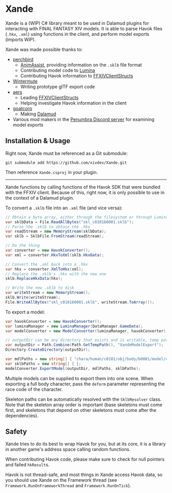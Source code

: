 # Xande

Xande is a (WIP) C# library meant to be used in Dalamud plugins for interacting with FINAL FANTASY XIV models. It is able to parse Havok files (`.hkx`, `.xml`) using functions in the client, and perform model exports (imports WIP).

Xande was made possible thanks to:

- [perchbird](https://github.com/lmcintyre)
  - [AnimAssist](https://github.com/lmcintyre/AnimAssist), providing information on the `.sklb` file format
  - Contributing model code to [Lumina](https://github.com/NotAdam/Lumina)
  - Contributing Havok information to [FFXIVClientStructs](https://github.com/aers/FFXIVClientStructs)
- [Wintermute](https://github.com/pmgr)
  - Writing prototype glTF export code
- [aers](https://github.com/aers)
  - Leading [FFXIVClientStructs](https://github.com/aers/FFXIVClientStructs)
  - Helping investigate Havok information in the client
- [goatcorp](https://github.com/goatcorp)
  - Making [Dalamud](https://github.com/goatcorp/Dalamud)
- Various mod makers in the [Penumbra Discord server](https://discord.gg/kVva7DHV4r) for examining model exports

## Installation & Usage

Right now, Xande must be referenced as a Git submodule:

```shell
git submodule add https://github.com/xivdev/Xande.git
```

Then reference `Xande.csproj` in your plugin.

---

Xande functions by calling functions of the Havok SDK that were bundled with the FFXIV client. Because of this, right now, it is only possible to use in the context of a Dalamud plugin.

To convert a `.sklb` file into an `.xml` file (and vice versa):

```csharp
// Obtain a byte array, either through the filesystem or through Lumina
var sklbData = File.ReadAllBytes("skl_c0101b0001.sklb");
// Parse the .sklb to obtain the .hkx
var readStream = new MemoryStream(sklbData);
var sklb = SklbFile.FromStream(readStream);

// Do the thing
var converter = new HavokConverter();
var xml = converter.HkxToXml(sklb.HkxData);

// Convert the .xml back into a .hkx
var hkx = converter.XmlToHkx(xml);
// Replace the .sklb's .hkx with the new one
sklb.ReplaceHkxData(hkx);

// Write the new .sklb to disk
var writeStream = new MemoryStream();
sklb.Write(writeStream);
File.WriteAllBytes("skl_c0101b0001.sklb", writeStream.ToArray());
```

To export a model:

```csharp
var havokConverter = new HavokConverter();
var luminaManager = new LuminaManager(DataManager.GameData);
var modelConverter = new ModelConverter(luminaManager, havokConverter);

// outputDir can be any directory that exists and is writable, temp paths are used for demonstration
var outputDir = Path.Combine(Path.GetTempPath(), "XandeModelExport");
Directory.CreateDirectory(outputDir);

var mdlPaths = new string[] { "chara/human/c0101/obj/body/b0001/model/c0101b0001_top.mdl" };
var sklbPaths = new string[] { };
modelConverter.ExportModel(outputDir, mdlPaths, sklbPaths);
```

Multiple models can be supplied to export them into one scene. When exporting a full body character, pass the `deform` parameter representing the race code of the character.

Skeleton paths can be automatically resolved with the `SklbResolver` class. Note that the skeleton array order is important (base skeletons must come first, and skeletons that depend on other skeletons must come after the dependencies).

## Safety

Xande tries to do its best to wrap Havok for you, but at its core, it is a library in another game's address space calling random functions.

When contributing Havok code, please make sure to check for null pointers and failed `hkResult`s.

Havok is not thread-safe, and most things in Xande access Havok data, so you should use Xande on the Framework thread (see `Framework.RunOnFrameworkThread` and `Framework.RunOnTick`).

